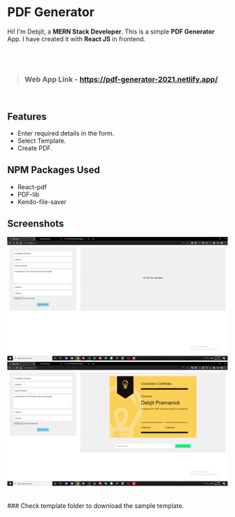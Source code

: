 # PDF Generator

Hi! I'm Debjit, a **MERN Stack Developer**. This is a simple **PDF Generator** App.
I have created it with **React JS** in frontend.
<br>
<br>
<br>
<br>
> ### Web App Link - https://pdf-generator-2021.netlify.app/


<br>

## Features

- Enter required details in the form.
- Select Template.
- Create PDF.

##  NPM Packages Used

- React-pdf
- PDF-lib
- Kendo-file-saver

## Screenshots

<img src="./screenshots/ss1.png" alt=""/>
<br>
<img src="./screenshots/ss2.png" alt=""/>
<br>
<br>
<br>
### Check template folder to download the sample template.
